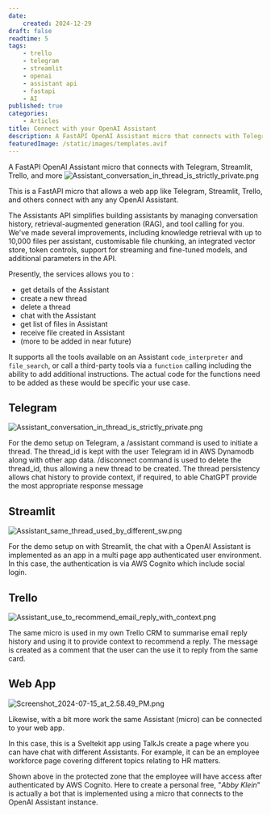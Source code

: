 ```yaml
---
date:
    created: 2024-12-29
draft: false
readtime: 5
tags:
    - trello
    - telegram
    - streamlit
    - openai
    - assistant api
    - fastapi
    - AI
published: true
categories:
    - Articles
title: Connect with your OpenAI Assistant
description: A FastAPI OpenAI Assistant micro that connects with Telegram, Streamlit, Trello, and more
featuredImage: /static/images/templates.avif
---
```

A FastAPI OpenAI Assistant micro that connects with Telegram, Streamlit, Trello, and more
![Assistant\_conversation\_in\_thread\_is\_strictly\_private.png](https://trello.com/1/cards/6661842986eb2b6c682107cd/attachments/6678bef969a12807eb6fb2a3/download/Assistant_conversation_in_thread_is_strictly_private.png)
<!-- More -->
This is a FastAPI micro that allows a web app like Telegram, Streamlit, Trello, and others connect with any any OpenAI Assistant.

The Assistants API simplifies building assistants by managing conversation history, retrieval-augmented generation (RAG), and tool calling for you. We've made several improvements, including knowledge retrieval with up to 10,000 files per assistant, customisable file chunking, an integrated vector store, token controls, support for streaming and fine-tuned models, and additional parameters in the API.

Presently, the services allows you to :

- get details of the Assistant
- create a new thread
- delete a thread
- chat with the Assistant
- get list of files in Assistant
- receive file created in Assistant
- (more to be added in near future)

It supports all the tools available on an Assistant `code_interpreter` and `file_search`, or call a third-party tools via a `function` calling including the ability to add additional instructions. The actual code for the functions need to be added as these would be specific your use case.

## Telegram

![Assistant\_conversation\_in\_thread\_is\_strictly\_private.png](https://trello.com/1/cards/6661842986eb2b6c682107cd/attachments/6678bef969a12807eb6fb2a3/download/Assistant_conversation_in_thread_is_strictly_private.png)

For the demo setup on Telegram, a /assistant command is used to initiate a thread. The thread\_id is kept with the user Telegram id in AWS Dynamodb along with other app data. /disconnect command is used to delete the thread\_id, thus allowing a new thread to be created. The thread persistency allows chat history to provide context, if required, to able ChatGPT provide the most appropriate response message

## Streamlit

![Assistant\_same\_thread\_used\_by\_different\_sw.png](https://trello.com/1/cards/6661842986eb2b6c682107cd/attachments/6678bef94dd5862be07b8de7/download/Assistant_same_thread_used_by_different_sw.png)

For the demo setup on with Streamlit, the chat with a OpenAI Assistant is implemented as an app in a multi page app authenticated user environment. In this case, the authentication is via AWS Cognito which include social login.

## Trello

![Assistant\_use\_to\_recommend\_email\_reply\_with\_context.png](https://trello.com/1/cards/6661842986eb2b6c682107cd/attachments/667a18e33c88af3b5e52136f/download/Assistant_use_to_recommend_email_reply_with_context.png)

The same micro is used in my own Trello CRM to summarise email reply history and using it to provide context to recommend a reply. The message is created as a comment that the user can the use it to reply from the same card.

## Web App

![Screenshot\_2024-07-15\_at\_2.58.49\_PM.png](https://trello.com/1/cards/6661842986eb2b6c682107cd/attachments/6694c9dba9e6193732e9a1e2/download/Screenshot_2024-07-15_at_2.58.49_PM.png)

Likewise, with a bit more work the same Assistant (micro) can be connected to your web app.

In this case, this is a Sveltekit app using TalkJs create a page where you can have chat with different Assistants. For example, it can be an employee workforce page covering different topics relating to HR matters.

Shown above in the protected zone that the employee will have access after authenticated by AWS Cognito. Here to create a personal free, "*Abby Klein*" is actually a bot that is implemented using a micro that connects to the OpenAI Assistant instance.